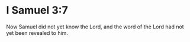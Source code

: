 # I Samuel 3:7

Now Samuel did not yet know the Lord, and the word of the Lord had not yet been revealed to him.
